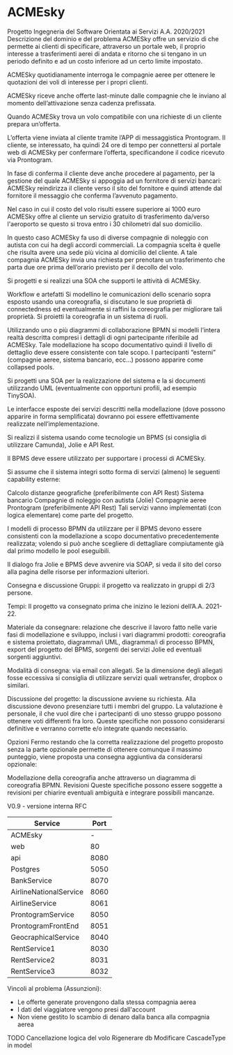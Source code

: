 # ACMEsky

Progetto Ingegneria del Software Orientata ai Servizi
A.A. 2020/2021
Descrizione del dominio e del problema
ACMESky offre un servizio di che permette ai clienti di specificare, attraverso un portale web, il proprio interesse a trasferimenti aerei di andata e ritorno che si tengano in un periodo definito e ad un costo inferiore ad un certo limite impostato.

ACMESky quotidianamente interroga le compagnie aeree per ottenere le quotazioni dei voli di interesse per i propri clienti.

ACMESky riceve anche offerte last-minute dalle compagnie che le inviano al momento dell’attivazione senza cadenza prefissata.

Quando ACMESky trova un volo compatibile con una richieste di un cliente prepara un’offerta.

L’offerta viene inviata al cliente tramite l’APP di messaggistica Prontogram. Il cliente, se interessato, ha quindi 24 ore di tempo per connettersi al portale web di ACMESky per confermare l’offerta, specificandone il codice ricevuto via Prontogram.

In fase di conferma il cliente deve anche procedere al pagamento, per la gestione del quale ACMESky si appoggia ad un fornitore di servizi bancari: ACMESky reindirizza il cliente verso il sito del fornitore e quindi attende dal fornitore il messaggio che conferma l’avvenuto pagamento.

Nel caso in cui il costo del volo risulti essere superiore ai 1000 euro ACMESky offre al cliente un servizio gratuito di trasferimento da/verso l'aeroporto se questo si trova entro i 30 chilometri dal suo domicilio.

In questo caso ACMESky fa uso di diverse compagnie di noleggio con autista con cui ha degli accordi commerciali. La compagnia scelta è quelle che risulta avere una sede più vicina al domicilio del cliente. A tale compagnia ACMESky invia una richiesta per prenotare un trasferimento che parta due ore prima dell’orario previsto per il decollo del volo.


Si progetti e si realizzi una SOA che supporti le attività di ACMESky.

Workflow e artefatti
Si modellino le comunicazioni dello scenario sopra esposto usando una coreografia, si discutano le sue proprietà di connectedness ed eventualmente si raffini la coreografia per migliorare tali proprietà. Si proietti la coreografia in un sistema di ruoli.


Utilizzando uno o più diagrammi di collaborazione BPMN si modelli l’intera realtà descritta compresi i dettagli di ogni partecipante riferibile ad ACMESky. Tale modellazione ha scopo documentativo quindi il livello di dettaglio deve essere consistente con tale scopo. I partecipanti “esterni” (compagnie aeree, sistema bancario, ecc…) possono apparire come collapsed pools.


Si progetti una SOA per la realizzazione del sistema e la si documenti utilizzando UML (eventualmente con opportuni profili, ad esempio TinySOA).

Le interfacce esposte dei servizi descritti nella modellazione (dove possono apparire in forma semplificata) dovranno poi essere effettivamente realizzate nell’implementazione.


Si realizzi il sistema usando come tecnologie un BPMS (si consiglia di utilizzare Camunda), Jolie e API Rest.

Il BPMS deve essere utilizzato per supportare i processi di ACMESky.

Si assume che il sistema integri sotto forma di servizi (almeno) le seguenti capability esterne:

Calcolo distanze geografiche (preferibilmente con API Rest)
Sistema bancario
Compagnie di noleggio con autista (Jolie)
Compagnie aeree
Prontogram (preferibilmente API Rest)
Tali servizi vanno implementati (con logica elementare) come parte del progetto.


I modelli di processo BPMN da utilizzare per il BPMS devono essere consistenti con la modellazione a scopo documentativo precedentemente realizzata; volendo si può anche scegliere di dettagliare compiutamente già dal primo modello le pool eseguibili.

Il dialogo fra Jolie e BPMS deve avvenire via SOAP, si veda il sito del corso alla pagina delle risorse per informazioni ulteriori.

Consegna e discussione
Gruppi: il progetto va realizzato in gruppi di 2/3 persone.


Tempi: Il progetto va consegnato prima che inizino le lezioni dell’A.A. 2021-22.

Materiale da consegnare: relazione che descrive il lavoro fatto nelle varie fasi di modellazione e sviluppo, inclusi i vari diagrammi prodotti: coreografia e sistema proiettato, diagramma/i UML, diagramma/i di processo BPMN, export del progetto del BPMS, sorgenti dei servizi Jolie ed eventuali sorgenti aggiuntivi.

Modalità  di consegna: via email con allegati. Se la dimensione degli allegati fosse eccessiva si consiglia di utilizzare servizi quali wetransfer, dropbox o similari.

Discussione del progetto: la discussione avviene su richiesta. Alla discussione devono presenziare tutti i membri del gruppo. La valutazione è personale, il che vuol dire che i partecipanti di uno stesso gruppo possono ottenere voti differenti fra loro. Queste specifiche non possono considerarsi definitive e verranno corrette e/o integrate quando necessario.

Opzioni
Fermo restando che la corretta realizzazione del progetto proposto senza la parte opzionale permette di ottenere comunque il massimo punteggio, viene proposta una consegna aggiuntiva da considerarsi opzionale:

Modellazione della coreografia anche attraverso un diagramma di coreografia BPMN.
Revisioni
Queste specifiche possono essere soggette a revisioni per chiarire eventuali ambiguità e integrare possibili mancanze.


V0.9 - versione interna RFC


| Service | Port |
| - | - |
| ACMEsky | - |
| web | 80 |
| api | 8080 |
| Postgres | 5050 |
| BankService | 8070 |
| AirlineNationalService | 8060 |
| AirlineService | 8061 |
| ProntogramService | 8050 |
| ProntogramFrontEnd | 8051 |
| GeocraphicalService | 8040 |
| RentService1 | 8030 |
| RentService2 | 8031 |
| RentService3 | 8032 |

Vincoli al problema (Assunzioni):
- Le offerte generate provengono dalla stessa compagnia aerea
- I dati del viaggiatore vengono presi dall'account
- Non viene gestito lo scambio di denaro dalla banca alla compagnia aerea 


TODO
Cancellazione logica del volo 
Rigenerare db
Modificare CascadeType in model
